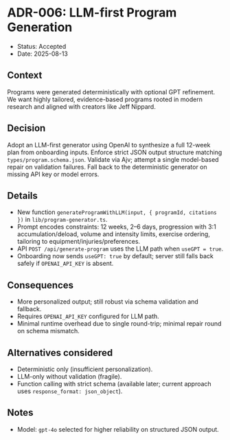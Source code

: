 # ADR-006: LLM-first Program Generation

- Status: Accepted
- Date: 2025-08-13

## Context
Programs were generated deterministically with optional GPT refinement. We want highly tailored, evidence-based programs rooted in modern research and aligned with creators like Jeff Nippard.

## Decision
Adopt an LLM-first generator using OpenAI to synthesize a full 12-week plan from onboarding inputs. Enforce strict JSON output structure matching `types/program.schema.json`. Validate via Ajv; attempt a single model-based repair on validation failures. Fall back to the deterministic generator on missing API key or model errors.

## Details
- New function `generateProgramWithLLM(input, { programId, citations })` in `lib/program-generator.ts`.
- Prompt encodes constraints: 12 weeks, 2–6 days, progression with 3:1 accumulation/deload, volume and intensity limits, exercise ordering, tailoring to equipment/injuries/preferences.
- API `POST /api/generate-program` uses the LLM path when `useGPT = true`.
- Onboarding now sends `useGPT: true` by default; server still falls back safely if `OPENAI_API_KEY` is absent.

## Consequences
- More personalized output; still robust via schema validation and fallback.
- Requires `OPENAI_API_KEY` configured for LLM path.
- Minimal runtime overhead due to single round-trip; minimal repair round on schema mismatch.

## Alternatives considered
- Deterministic only (insufficient personalization).
- LLM-only without validation (fragile).
- Function calling with strict schema (available later; current approach uses `response_format: json_object`).

## Notes
- Model: `gpt-4o` selected for higher reliability on structured JSON output.


